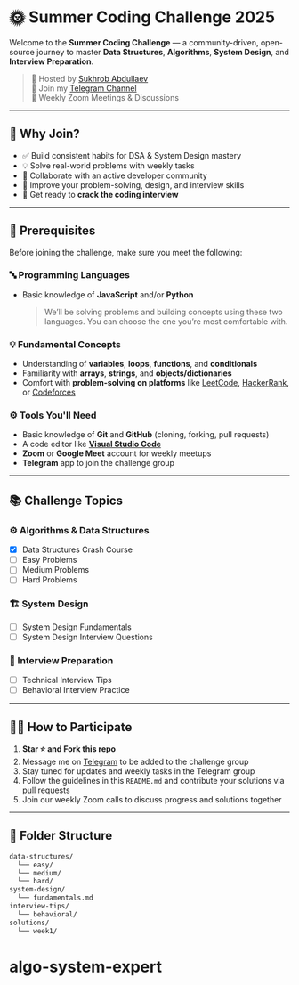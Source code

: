 # 🌞 Summer Coding Challenge 2025

Welcome to the **Summer Coding Challenge** — a community-driven, open-source journey to master **Data Structures**, **Algorithms**, **System Design**, and **Interview Preparation**.

> 📍 Hosted by [Sukhrob Abdullaev](https://sukhrob.io)  
> 💬 Join my [Telegram Channel](https://t.me/sukhrob_abdullaev)  
> 📅 Weekly Zoom Meetings & Discussions

---

## 🚀 Why Join?

- ✅ Build consistent habits for DSA & System Design mastery
- 💡 Solve real-world problems with weekly tasks
- 🤝 Collaborate with an active developer community
- 🧠 Improve your problem-solving, design, and interview skills
- 💼 Get ready to **crack the coding interview**

---

## 🧱 Prerequisites

Before joining the challenge, make sure you meet the following:

### 🔤 Programming Languages

- Basic knowledge of **JavaScript** and/or **Python**
  > We’ll be solving problems and building concepts using these two languages. You can choose the one you’re most comfortable with.

### 💡 Fundamental Concepts

- Understanding of **variables**, **loops**, **functions**, and **conditionals**
- Familiarity with **arrays**, **strings**, and **objects/dictionaries**
- Comfort with **problem-solving on platforms** like [LeetCode](https://leetcode.com), [HackerRank](https://hackerrank.com), or [Codeforces](https://codeforces.com)

### ⚙️ Tools You'll Need

- Basic knowledge of **Git** and **GitHub** (cloning, forking, pull requests)
- A code editor like **[Visual Studio Code](https://code.visualstudio.com/)**
- **Zoom** or **Google Meet** account for weekly meetups
- **Telegram** app to join the challenge group

---

## 📚 Challenge Topics

### ⚙️ Algorithms & Data Structures

- [x] Data Structures Crash Course
- [ ] Easy Problems
- [ ] Medium Problems
- [ ] Hard Problems

### 🏗️ System Design

- [ ] System Design Fundamentals
- [ ] System Design Interview Questions

### 🎯 Interview Preparation

- [ ] Technical Interview Tips
- [ ] Behavioral Interview Practice

---

## 🧑‍💻 How to Participate

1. **Star ⭐ and Fork this repo**
2. Message me on [Telegram](https://t.me/sukhrob_abdullayev) to be added to the challenge group
3. Stay tuned for updates and weekly tasks in the Telegram group
4. Follow the guidelines in this `README.md` and contribute your solutions via pull requests
5. Join our weekly Zoom calls to discuss progress and solutions together

---

## 📁 Folder Structure

```bash
data-structures/
  └── easy/
  └── medium/
  └── hard/
system-design/
  └── fundamentals.md
interview-tips/
  └── behavioral/
solutions/
  └── week1/
```

# algo-system-expert
